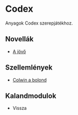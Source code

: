 # Codex

Anyagok Codex szerepjátékhoz.

## Novellák

- [A jövő](novella/A.jovo.md)

## Szellemlények

- [Colwin a bolond](szellemleny/Colwin.a.bolond.md)

## Kalandmodulok

- Vissza
